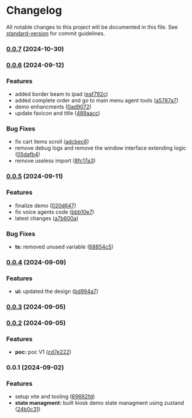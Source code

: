 # Changelog

All notable changes to this project will be documented in this file. See [standard-version](https://github.com/conventional-changelog/standard-version) for commit guidelines.

### [0.0.7](https://github.com/hamsa-ai/kiosk-demo/compare/v0.0.6...v0.0.7) (2024-10-30)

### [0.0.6](https://github.com/hamsa-ai/kiosk-demo/compare/v0.0.5...v0.0.6) (2024-09-12)


### Features

* added border beam to ipad ([eaf792c](https://github.com/hamsa-ai/kiosk-demo/commit/eaf792cd3500e06a68b130fdda364f0d77afa021))
* added complete order and go to main menu agent tools ([a5787a7](https://github.com/hamsa-ai/kiosk-demo/commit/a5787a7ad5bbb81a43ea80d68697e91a0ceb6c45))
* demo enhancments ([0ad9072](https://github.com/hamsa-ai/kiosk-demo/commit/0ad9072ba5dcf62298baf034a08e6a757e591019))
* update favicon and title ([489aacc](https://github.com/hamsa-ai/kiosk-demo/commit/489aacc0f8bc6319989b543c3f395d6fe0213bfd))


### Bug Fixes

* fix cart items scroll ([adcbec6](https://github.com/hamsa-ai/kiosk-demo/commit/adcbec6eefe0b8d69707df1a69cb1196859cdada))
* remove debug logs and remove the window interface extending logic ([05dafb4](https://github.com/hamsa-ai/kiosk-demo/commit/05dafb46dde9d9ceb02f78b314c51e1c1e4c1863))
* remove useless import ([8fc17a3](https://github.com/hamsa-ai/kiosk-demo/commit/8fc17a3610bc56829a54c0a0162a7fde2bafb0f8))

### [0.0.5](https://github.com/hamsa-ai/kiosk-demo/compare/v0.0.4...v0.0.5) (2024-09-11)


### Features

* finalize demo ([020d647](https://github.com/hamsa-ai/kiosk-demo/commit/020d647ee8ec59bd631632aac83fc550f824a6de))
* fix voice agents code ([bbb10e7](https://github.com/hamsa-ai/kiosk-demo/commit/bbb10e7af8142301c7fa3913d6074522b78e56d1))
* latest changes ([a7b600a](https://github.com/hamsa-ai/kiosk-demo/commit/a7b600a55510a0cc4ec061793e771fc0360508ef))


### Bug Fixes

* **ts:** removed unused variable ([68854c5](https://github.com/hamsa-ai/kiosk-demo/commit/68854c59992645e16fbae59a101400deae4e8103))

### [0.0.4](https://github.com/hamsa-ai/kiosk-demo/compare/v0.0.3...v0.0.4) (2024-09-09)


### Features

* **ui:** updated the design ([bd994a7](https://github.com/hamsa-ai/kiosk-demo/commit/bd994a77ffbb91aa70aa0491ed27f93d63f90b07))

### [0.0.3](https://github.com/hamsa-ai/kiosk-demo/compare/v0.0.2...v0.0.3) (2024-09-05)

### [0.0.2](https://github.com/hamsa-ai/kiosk-demo/compare/v0.0.1...v0.0.2) (2024-09-05)


### Features

* **poc:** poc V1 ([cd7e222](https://github.com/hamsa-ai/kiosk-demo/commit/cd7e222442e08be05de945dd9c3bb1b9271fa070))

### 0.0.1 (2024-09-02)


### Features

* setup vite and tooling ([69692fd](https://github.com/hamsa-ai/kiosk-demo/commit/69692fd33f92d203922e0f3610d71d429ce90fdc))
* **state managment:** built kiosk demo state managment using zustand ([24b0c31](https://github.com/hamsa-ai/kiosk-demo/commit/24b0c31922e54ff4fb24d4f073a3ddeb6a44b9b1))
